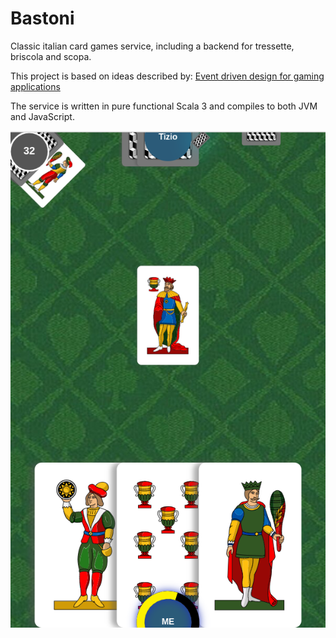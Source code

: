 # Bastoni

Classic italian card games service,
including a backend for tressette, briscola and scopa.

This project is based on ideas described by: 
[Event driven design for gaming applications](https://www.epifab.solutions/2021/05/01/event-driven-design-for-gaming-applications.html)

The service is written in pure functional Scala 3 and compiles to both JVM and JavaScript.

![Screenshot](screenshot.png)
